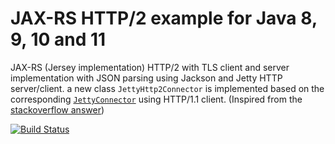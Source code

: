 # JAX-RS HTTP/2 example for Java 8, 9, 10 and 11
JAX-RS (Jersey implementation) HTTP/2 with TLS client and server implementation with JSON parsing using Jackson and Jetty HTTP server/client.
a new class `JettyHttp2Connector` is implemented based on the corresponding [`JettyConnector`](https://github.com/eclipse-ee4j/jersey/blob/master/connectors/jetty-connector/src/main/java/org/glassfish/jersey/jetty/connector/JettyConnectorProvider.java)  using HTTP/1.1 client.
(Inspired from the [stackoverflow answer](https://stackoverflow.com/a/40289767/1630604))

[![Build Status](https://travis-ci.org/nhenneaux/jersey-http2-jetty-connector.svg?branch=master)](https://travis-ci.org/nhenneaux/jersey-http2-jetty-connector)
